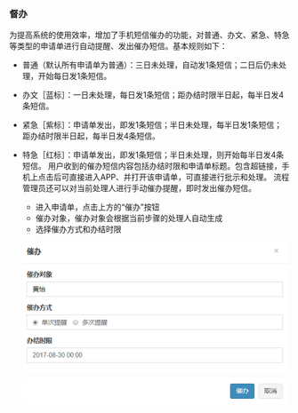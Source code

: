 ﻿
### 督办
为提高系统的使用效率，增加了手机短信催办的功能，对普通、办文、紧急、特急等类型的申请单进行自动提醒、发出催办短信。基本规则如下：
- 普通（默认所有申请单为普通）：三日未处理，自动发1条短信；二日后仍未处理，开始每日发1条短信。
- 办文［蓝标］：一日未处理，每日发1条短信；距办结时限半日起，每半日发4条短信。
- 紧急［紫标］：申请单发出，即发1条短信；半日未处理，每半日发1条短信；距办结时限半日起，每半日发4条短信。
- 特急［红标］：申请单发出，即发1条短信；半日未处理，则开始每半日发4条短信。
用户收到的催办短信内容包括办结时限和申请单标题。包含超链接，手机上点击后可直接进入APP、并打开该申请单，可直接进行批示和处理。
流程管理员还可以对当前处理人进行手动催办提醒，即时发出催办短信。
    
    - 进入申请单，点击上方的“催办”按钮
    - 催办对象，催办对象会根据当前步骤的处理人自动生成
    - 选择催办方式和办结时限
 
   ![督办](images/督办.png)
